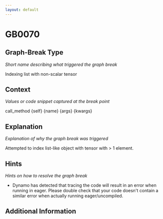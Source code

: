 ```yaml
---
layout: default
---
```

# GB0070

## Graph-Break Type
*Short name describing what triggered the graph break*

Indexing list with non-scalar tensor

## Context
*Values or code snippet captured at the break point*

call_method {self} {name} {args} {kwargs}

## Explanation
*Explanation of why the graph break was triggered*

Attempted to index list-like object with tensor with > 1 element.

## Hints
*Hints on how to resolve the graph break*

- Dynamo has detected that tracing the code will result in an error when running in eager. Please double check that your code doesn't contain a similar error when actually running eager/uncompiled.


## Additional Information

<!-- ADDITIONAL INFORMATION START - Add custom information below this line -->

<!-- ADDITIONAL INFORMATION END -->

